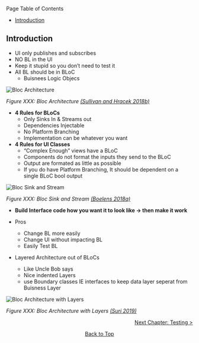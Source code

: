 Page Table of Contents
- [Introduction](#introduction)

## Introduction

  - UI only publishes and subscribes
  - NO BL in the UI
  - Keep it stupid so you don’t need to test it
  - All BL should be in BLoC
      - Buisnees Logic Objecs

![Bloc Architecture](https://github.com/Fasust/flutter-guide/wiki//images/bloc-architecture.png)

*Figure XXX: Bloc Architecture [(Sullivan and Hracek 2018b)](https://www.youtube.com/watch?v=RS36gBEp8OI)*

  - **4 Rules for BLoCs**
      - Only Sinks In & Streams out
      - Dependencies Injectable
      - No Platform Branching
      - Implementation can be whatever you want
  - **4 Rules for UI Classes**
      - “Complex Enough” views have a BLoC
      - Components do not format the inputs they send to the BLoC
      - Output are formated as little as possible
      - If you do have Platform Branching, It should be dependent on a single BLoC bool output

![Bloc Sink and Stream](https://github.com/Fasust/flutter-guide/wiki//images/bloc-sink-stream.png)

*Figure XXX: Bloc Sink and Stream [(Boelens 2018a)](https://www.didierboelens.com/2018/08/reactive-programming---streams---bloc/)*

  - **Build Interface code how you want it to look like -\> then make it work**

  - Pros
    
      - Change BL more easily
      - Change UI without impacting BL
      - Easily Test BL

  - Layered Architecture out of BLoCs
    
      - Like Uncle Bob says
      - Nice indented Layers
      - use Boundary classes IE interfaces to keep data layer seperat from Buisness Layer

![Bloc Architecture with Layers](https://github.com/Fasust/flutter-guide/wiki//images/bloc-layers.png)

*Figure XXX: Bloc Architecture with Layers [(Suri 2019)](https://medium.com/flutterpub/architecting-your-flutter-project-bd04e144a8f1)*

<p align="right"><a href="https://github.com/Fasust/flutter-guide/wiki/300-Testing">Next Chapter: Testing ></a></p>
<p align="center"><a href="#">Back to Top</a></center></p>